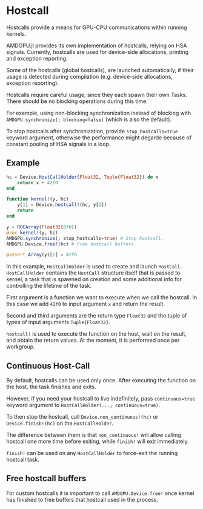 # Hostcall

Hostcalls provide a means for GPU-CPU communications within running kernels.

AMDGPU.jl provides its own implementation of hostcalls, relying on HSA signals.
Currently, hostcalls are used for device-side allocations, printing and exception reporting.

Some of the hostcalls (global hostcalls), are launched automatically, if their
usage is detected during compilation (e.g. device-side allocations, exception reporting).

Hostcalls require careful usage, since they each spawn their own Tasks.
There should be no blocking operations during this time.

For example, using non-blocking synchronization instead of blocking with
`AMDGPU.synchronize(; blocking=false)` (which is also the default).

To stop hostcalls after synchronization, provide `stop_hostcalls=true`
keyword argument, otherwise the performance might degarde
because of constant pooling of HSA signals in a loop.

## Example

```julia
hc = Device.HostCallHolder(Float32, Tuple{Float32}) do x
    return x + 42f0
end

function kernel!(y, hc)
    y[1] = Device.hostcall!(hc, y[1])
    return
end

y = ROCArray(Float32[0f0])
@roc kernel!(y, hc)
AMDGPU.synchronize(; stop_hostcalls=true) # Stop hostcall.
AMDGPU.Device.free!(hc) # Free hostcall buffers.

@assert Array(y)[1] ≈ 42f0
```

In this example, `HostCallHolder` is used to create and launch `HostCall`.
`HostCallHolder` contains the `HostCall` structure itself that is passed to kernel,
a task that is spawned on creation and some additional info for controlling
the lifetime of the task.

First argument is a function we want to execute when we call the hostcall.
In this case we add `42f0` to input argument `x` and return the result.

Second and third arguments are the return type `Float32` and the tuple of types
of input arguments `Tuple{Float32}`.

`hostcall!` is used to execute the function on the host, wait on the result,
and obtain the return values.
At the moment, it is performed once per workgroup.

## Continuous Host-Call

By default, hostcalls can be used only once.
After executing the function on the host, the task finishes and exits.

However, if you need your hostcall to live indefinitely, pass `continuous=true`
keyword argument to `HostCallHolder(...; continuous=true)`.

To then stop the hostcall, call `Device.non_continuous!(hc)`
or `Device.finish!(hc)` on the `HostCallHolder`.

The difference between them is that `non_continuous!` will allow calling
hostcall one more time before exiting, while `finish!` will exit immediately.

`finish!` can be used on any `HostCallHolder` to force-exit the running
hostcall task.

## Free hostcall buffers

For custom hostcalls it is important to call `AMDGPU.Device.free!`
once kernel has finished to free buffers that hostcall used in the process.
